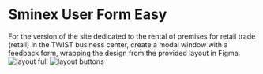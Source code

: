 # Sminex User Form Easy
For the version of the site dedicated to the rental of premises for retail trade (retail) in the TWIST business center, create a modal window with a feedback form, wrapping the design from the provided layout in Figma.
<img src="https://ibb.co/KxrWjKN" alt="layout full">
<img src="https://ibb.co/Gsq2ctx" alt="layout buttons">
